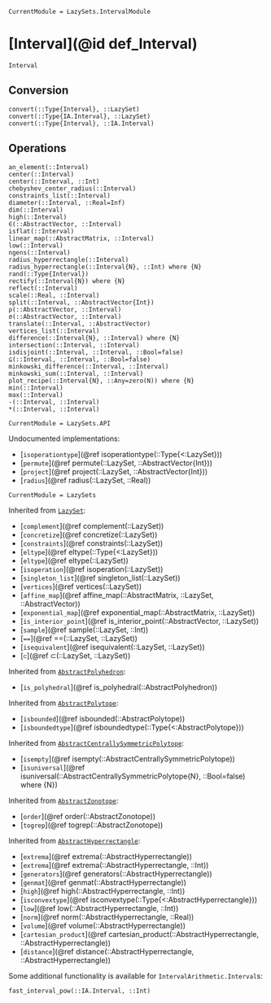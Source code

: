 ```@meta
CurrentModule = LazySets.IntervalModule
```

# [Interval](@id def_Interval)

```@docs
Interval
```

## Conversion

```@docs
convert(::Type{Interval}, ::LazySet)
convert(::Type{IA.Interval}, ::LazySet)
convert(::Type{Interval}, ::IA.Interval)
```

## Operations

```@docs
an_element(::Interval)
center(::Interval)
center(::Interval, ::Int)
chebyshev_center_radius(::Interval)
constraints_list(::Interval)
diameter(::Interval, ::Real=Inf)
dim(::Interval)
high(::Interval)
∈(::AbstractVector, ::Interval)
isflat(::Interval)
linear_map(::AbstractMatrix, ::Interval)
low(::Interval)
ngens(::Interval)
radius_hyperrectangle(::Interval)
radius_hyperrectangle(::Interval{N}, ::Int) where {N}
rand(::Type{Interval})
rectify(::Interval{N}) where {N}
reflect(::Interval)
scale(::Real, ::Interval)
split(::Interval, ::AbstractVector{Int})
ρ(::AbstractVector, ::Interval)
σ(::AbstractVector, ::Interval)
translate(::Interval, ::AbstractVector)
vertices_list(::Interval)
difference(::Interval{N}, ::Interval) where {N}
intersection(::Interval, ::Interval)
isdisjoint(::Interval, ::Interval, ::Bool=false)
⊆(::Interval, ::Interval, ::Bool=false)
minkowski_difference(::Interval, ::Interval)
minkowski_sum(::Interval, ::Interval)
plot_recipe(::Interval{N}, ::Any=zero(N)) where {N}
min(::Interval)
max(::Interval)
-(::Interval, ::Interval)
*(::Interval, ::Interval)
```

```@meta
CurrentModule = LazySets.API
```

Undocumented implementations:
* [`isoperationtype`](@ref isoperationtype(::Type{<:LazySet}))
* [`permute`](@ref permute(::LazySet, ::AbstractVector{Int}))
* [`project`](@ref project(::LazySet, ::AbstractVector{Int}))
* [`radius`](@ref radius(::LazySet, ::Real))

```@meta
CurrentModule = LazySets
```

Inherited from [`LazySet`](@ref):
* [`complement`](@ref complement(::LazySet))
* [`concretize`](@ref concretize(::LazySet))
* [`constraints`](@ref constraints(::LazySet))
* [`eltype`](@ref eltype(::Type{<:LazySet}))
* [`eltype`](@ref eltype(::LazySet))
* [`isoperation`](@ref isoperation(::LazySet))
* [`singleton_list`](@ref singleton_list(::LazySet))
* [`vertices`](@ref vertices(::LazySet))
* [`affine_map`](@ref affine_map(::AbstractMatrix, ::LazySet, ::AbstractVector))
* [`exponential_map`](@ref exponential_map(::AbstractMatrix, ::LazySet))
* [`is_interior_point`](@ref is_interior_point(::AbstractVector, ::LazySet))
* [`sample`](@ref sample(::LazySet, ::Int))
* [`==`](@ref ==(::LazySet, ::LazySet))
* [`isequivalent`](@ref isequivalent(::LazySet, ::LazySet))
* [`⊂`](@ref ⊂(::LazySet, ::LazySet))

Inherited from [`AbstractPolyhedron`](@ref):
* [`is_polyhedral`](@ref is_polyhedral(::AbstractPolyhedron))

Inherited from [`AbstractPolytope`](@ref):
* [`isbounded`](@ref isbounded(::AbstractPolytope))
* [`isboundedtype`](@ref isboundedtype(::Type{<:AbstractPolytope}))

Inherited from [`AbstractCentrallySymmetricPolytope`](@ref):
* [`isempty`](@ref isempty(::AbstractCentrallySymmetricPolytope))
* [`isuniversal`](@ref isuniversal(::AbstractCentrallySymmetricPolytope{N}, ::Bool=false) where {N})

Inherited from [`AbstractZonotope`](@ref):
* [`order`](@ref order(::AbstractZonotope))
* [`togrep`](@ref togrep(::AbstractZonotope))

Inherited from [`AbstractHyperrectangle`](@ref):
* [`extrema`](@ref extrema(::AbstractHyperrectangle))
* [`extrema`](@ref extrema(::AbstractHyperrectangle, ::Int))
* [`generators`](@ref generators(::AbstractHyperrectangle))
* [`genmat`](@ref genmat(::AbstractHyperrectangle))
* [`high`](@ref high(::AbstractHyperrectangle, ::Int))
* [`isconvextype`](@ref isconvextype(::Type{<:AbstractHyperrectangle}))
* [`low`](@ref low(::AbstractHyperrectangle, ::Int))
* [`norm`](@ref norm(::AbstractHyperrectangle, ::Real))
* [`volume`](@ref volume(::AbstractHyperrectangle))
* [`cartesian_product`](@ref cartesian_product(::AbstractHyperrectangle, ::AbstractHyperrectangle))
* [`distance`](@ref distance(::AbstractHyperrectangle, ::AbstractHyperrectangle))

Some additional functionality is available for `IntervalArithmetic.Interval`s:

```@docs
fast_interval_pow(::IA.Interval, ::Int)
```
